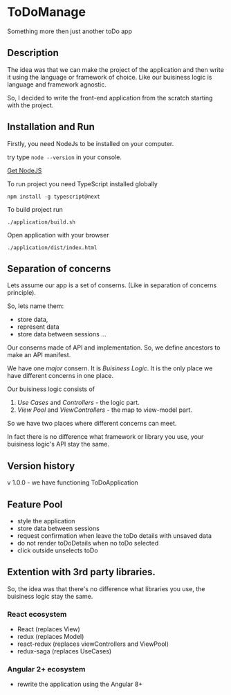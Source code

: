 # ToDoManage

Something more then just another toDo app

## Description

The idea was that we can make the project of the application and then write it using the language or framework of choice. Like our buisiness logic is language and framework agnostic.

So, I decided to write the front-end application from the scratch starting with the project.

## Installation and Run

Firstly, you need NodeJs to be installed on your computer.

try type `node --version` in your console.

[Get NodeJS](https://nodejs.org/en/)

To run project you need TypeScript installed globally

```
npm install -g typescript@next
```

To build project run

```
./application/build.sh
```

Open application with your browser

```
./application/dist/index.html
```

## Separation of concerns

Lets assume our app is a set of conserns. (Like in separation of concerns principle).

So, lets name them:
* store data,
* represent data
* store data between sessions
...

Our conserns made of API and implementation.
So, we define ancestors to make an API manifest.

We have one *major* consern. It is *Buisiness Logic*.
It is the only place we have different concerns in one place.

Our buisiness logic consists of 

1. *Use Cases* and *Controllers* - the logic part.
2. *View Pool* and *ViewControllers* - the map to view-model part.

So we have two places where different concerns can meet.

In fact there is no difference what framework or library you use, your buisiness logic's API stay the same.

## Version history

v 1.0.0 - we have functioning ToDoApplication

## Feature Pool

* style the application
* store data between sessions
* request confirmation when leave the toDo details with unsaved data
* do not render toDoDetails when no toDo selected
* click outside unselects toDo

## Extention with 3rd party libraries.

So, the idea was that there's no difference what libraries you use, the buisiness logic stay the same.

### React ecosystem

* React (replaces View)
* redux (replaces Model)
* react-redux (replaces viewControllers and ViewPool)
* redux-saga (replaces UseCases)

### Angular 2+ ecosystem

* rewrite the application using the Angular 8+